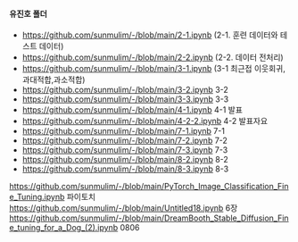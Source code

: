 #### 유진호 폴더

* https://github.com/sunmulim/-/blob/main/2-1.ipynb (2-1. 훈련 데이터와 테스트 데이터)
* https://github.com/sunmulim/-/blob/main/2-2.ipynb (2-2. 데이터 전처리)
* https://github.com/sunmulim/-/blob/main/3-1.ipynb (3-1 최근접 이웃회귀,과대적합,과소적합)
* https://github.com/sunmulim/-/blob/main/3-2.ipynb 3-2
* https://github.com/sunmulim/-/blob/main/3-3.ipynb 3-3
* https://github.com/sunmulim/-/blob/main/4-1.ipynb 4-1 발표
* https://github.com/sunmulim/-/blob/main/4-2-2.ipynb 4-2 발표자요
* https://github.com/sunmulim/-/blob/main/7-1.ipynb 7-1
* https://github.com/sunmulim/-/blob/main/7-2.ipynb 7-2
* https://github.com/sunmulim/-/blob/main/7-3.ipynb 7-3
* https://github.com/sunmulim/-/blob/main/8-2.ipynb 8-2
* https://github.com/sunmulim/-/blob/main/8-3.ipynb 8-3

 https://github.com/sunmulim/-/blob/main/PyTorch_Image_Classification_Fine_Tuning.ipynb 파이토치
 https://github.com/sunmulim/-/blob/main/Untitled18.ipynb 6장
 https://github.com/sunmulim/-/blob/main/DreamBooth_Stable_Diffusion_Fine_tuning_for_a_Dog_(2).ipynb 0806
